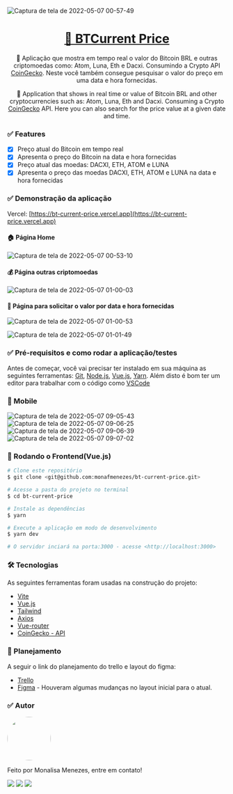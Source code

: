  
 ![Captura de tela de 2022-05-07 00-57-49](https://user-images.githubusercontent.com/85262397/167237342-9948472b-546f-4f86-aa96-90eaab6451dc.png)
 

<h1 align="center">
    <a href="https://bt-current-price.vercel.app/">🔗 BTCurrent Price</a>
</h1>
<p align="center">🚀 Aplicação que mostra em tempo real o valor do Bitcoin BRL e outras criptomoedas como: Atom, Luna, Eth e Dacxi. Consumindo a Crypto API <a href="https://www.coingecko.com/en/api/documentation">CoinGecko</a>. Neste você também consegue pesquisar o valor do preço em uma data e hora fornecidas.</p>
<p align="center">🚀 Application that shows in real time or value of Bitcoin BRL and other cryptocurrencies such as: Atom, Luna, Eth and Dacxi. Consuming a Crypto <a href="https://www.coingecko.com/en/api/documentation">CoinGecko</a> API. Here you can also search for the price value at a given date and time.</p>

### ✅ Features

- [x] Preço atual do Bitcoin em tempo real
- [x] Apresenta o preço do Bitcoin na data e hora fornecidas
- [x] Preço atual das moedas: DACXI, ETH, ATOM e LUNA
- [x] Apresenta o preço das moedas DACXI, ETH, ATOM e LUNA na data e hora fornecidas

### ✅ Demonstração da aplicação

Vercel: [https://bt-current-price.vercel.app](https://bt-current-price.vercel.app)

#### 🏠 Página Home

![Captura de tela de 2022-05-07 00-53-10](https://user-images.githubusercontent.com/85262397/167237356-2fbce495-477f-4fe0-8f68-567e8510f134.png)

#### 💰 Página outras criptomoedas

![Captura de tela de 2022-05-07 01-00-03](https://user-images.githubusercontent.com/85262397/167237388-fd5b1141-4ed5-4624-9e5c-f5a6c72d8eaa.png)

#### 📅 Página para solicitar o valor por data e hora fornecidas 

![Captura de tela de 2022-05-07 01-00-53](https://user-images.githubusercontent.com/85262397/167237476-b7b12269-0d4b-44f5-8a98-503633ae59a1.png)

![Captura de tela de 2022-05-07 01-01-49](https://user-images.githubusercontent.com/85262397/167237479-89c76de8-3e0f-410b-885a-5e61c91afdbd.png)

### ✅ Pré-requisitos e como rodar a aplicação/testes

Antes de começar, você vai precisar ter instalado em sua máquina as seguintes ferramentas:
[Git](https://git-scm.com), [Node.js](https://nodejs.org/en/), [Vue.js](https://vuejs.org/guide/introduction.html), [Yarn](https://classic.yarnpkg.com/en/docs/install#debian-stable). 
Além disto é bom ter um editor para trabalhar com o código como [VSCode](https://code.visualstudio.com/)

### 📱 Mobile 
![Captura de tela de 2022-05-07 09-05-43](https://user-images.githubusercontent.com/85262397/167253801-80026ecc-5e3e-4e93-bb9a-e9092c185b8b.png)
![Captura de tela de 2022-05-07 09-06-25](https://user-images.githubusercontent.com/85262397/167253810-efaf59d7-b6d3-4984-907f-1b63f29aa37b.png)
![Captura de tela de 2022-05-07 09-06-39](https://user-images.githubusercontent.com/85262397/167253815-957a2e44-ddeb-44d0-8252-699d3c9da137.png)
![Captura de tela de 2022-05-07 09-07-02](https://user-images.githubusercontent.com/85262397/167253820-8ed56462-831e-485f-acf2-441adfb98cf0.png)

### 🎲 Rodando o Frontend(Vue.js)

```bash
# Clone este repositório
$ git clone <git@github.com:monafmenezes/bt-current-price.git>

# Acesse a pasta do projeto no terminal
$ cd bt-current-price

# Instale as dependências
$ yarn

# Execute a aplicação em modo de desenvolvimento
$ yarn dev

# O servidor inciará na porta:3000 - acesse <http://localhost:3000>
```

### 🛠 Tecnologias

As seguintes ferramentas foram usadas na construção do projeto:

- [Vite](https://vitejs.dev/guide/#scaffolding-your-first-vite-project)
- [Vue.js](https://vuejs.org/guide/introduction.html)
- [Tailwind](https://tailwindcss.com/docs/preflight)
- [Axios](https://axios-http.com/ptbr/docs/intro)
- [Vue-router](https://router.vuejs.org/installation.html)
- [CoinGecko - API](https://www.coingecko.com/en/api/documentation)

### 📔 Planejamento

A seguir o link do planejamento do trello e layout do figma: 

- [Trello](https://trello.com/invite/b/16WytOu0/29c0dde7b5f4e65631f737162f6cdcf6/btcurrent-price)
- [Figma](https://www.figma.com/file/I0xEedCll1dsKIt43AZMHh/BTCurrent-Price?node-id=0%3A1) - Houveram algumas mudanças no layout inicial para o atual.

### ✅ Autor
<img style="border-radius: 50%;" src="https://github.com/monafmenezes.png" width="100px;" alt=""/>

Feito por Monalisa Menezes, entre em contato!
<div>
<a href = "mailto:psimonafmenezes@gmail.com"><img src="https://img.shields.io/badge/-Gmail-%23333?style=for-the-badge&logo=gmail&logoColor=white" target="_blank"></a>
    <a href="https://www.linkedin.com/in/monalisafmenezes" target="_blank"><img src="https://img.shields.io/badge/-LinkedIn-%230077B5?style=for-the-badge&logo=linkedin&logoColor=white" target="_blank"></a> 
    <a href="https://twitter.com/monafmenezes" target="_blank"><img src="https://img.shields.io/badge/Twitter-1DA1F2?style=for-the-badge&logo=twitter&logoColor=white" target="_blank"></a> 
 </div>


